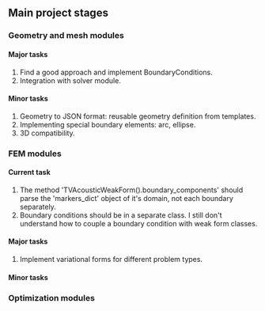 ## Main project stages

### Geometry and mesh modules

#### Major tasks

1. Find a good approach and implement BoundaryConditions.
2. Integration with solver module.

#### Minor tasks

1. Geometry to JSON format: reusable geometry definition from templates.
2. Implementing special boundary elements: arc, ellipse.
3. 3D compatibility.

### FEM modules

#### Current task

1. The method 'TVAcousticWeakForm().boundary_components' should parse the 'markers_dict' object of it's domain, not each boundary separately.
2. Boundary conditions should be in a separate class. I still don't understand how to couple a boundary condition with weak form classes.

#### Major tasks

1. Implement variational forms for different problem types. 

#### Minor tasks


### Optimization modules